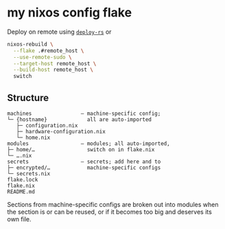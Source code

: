 # my nixos config flake

Deploy on remote using [`deploy-rs`](https://github.com/serokell/deploy-rs) or

```sh
nixos-rebuild \
  --flake .#remote_host \
  --use-remote-sudo \
  --target-host remote_host \
  --build-host remote_host \
  switch
```

## Structure

```
machines                — machine-specific config;
└─ {hostname}             all are auto-imported
   ├─ configuration.nix
   ├─ hardware-configuration.nix
   └─ home.nix
modules                 — modules; all auto-imported,
├─ home/…                 switch on in flake.nix
└─ ….nix
secrets                 — secrets; add here and to
├─ encrypted/…            machine-specific configs
└─ secrets.nix
flake.lock
flake.nix
README.md
```

Sections from machine-specific configs are broken out into modules when the section is or can be reused, or if it becomes too big and deserves its own file.
